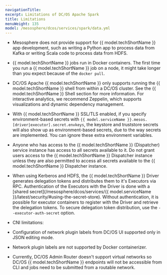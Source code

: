 ```yaml
---
navigationTitle:
excerpt: Limitations of DC/OS Apache Spark
title: Limitations
menuWeight: 135
model: /mesosphere/dcos/services/spark/data.yml
---
```


*   Mesosphere does not provide support for {{ model.techShortName }} app development, such as writing a Python app to process data from
    Kafka or writing Scala code to process data from HDFS.

*   {{ model.techShortName }} jobs run in Docker containers. The first time you run a {{ model.techShortName }} job on a node, it might take longer than you
    expect because of the `docker pull`.

*   DC/OS Apache {{ model.techShortName }} only supports running the {{ model.techShortName }} shell from within a DC/OS cluster. See the {{ model.techShortName }} Shell section
    for more information. For interactive analytics, we recommend Zeppelin, which supports visualizations and dynamic
    dependency management.

*   With {{ model.techShortName }} SSL/TLS enabled, if you specify environment-based secrets with
    `{{ model.serviceName }}.mesos.[driver|executor].secret.envkeys`, the keystore and truststore secrets will also show up as
    environment-based secrets, due to the way secrets are implemented. You can ignore these extra environment variables.

*   Anyone who has access to the {{ model.techShortName }} (Dispatcher) service instance has access to all secrets available to it. Do not
    grant users access to the {{ model.techShortName }} Dispatcher instance unless they are also permitted to access all secrets available
    to the {{ model.techShortName }} Dispatcher instance.

*   When using Kerberos and HDFS, the {{ model.techShortName }} Driver generates delegation tokens and distributes them to it's Executors
    via RPC.  Authentication of the Executors with the Driver is done with a [shared
    secret](/mesosphere/dcos/services/{{ model.serviceName }}/latest/security/#using-the-secret-store). Without authentication, it is possible
    for executor containers to register with the Driver and retrieve the delegation tokens. To secure delegation token
    distribution, use the `--executor-auth-secret` option.

*   CNI limitations:
  * Configuration of network plugin labels from DC/OS UI supported only in JSON editing mode.
  * Network plugin labels are not supported by Docker containerizer.
  * Currently, DC/OS Admin Router doesn't support virtual networks so DC/OS {{ model.techShortName }} endpoints
  will not be accessible from CLI and jobs need to be submitted from a routable network.
